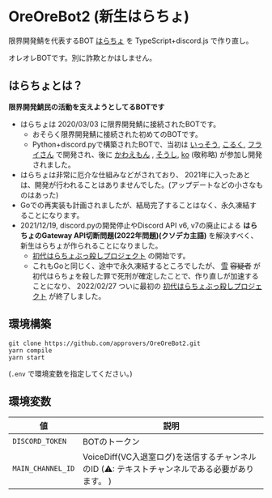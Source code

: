 # OreOreBot2 (新生はらちょ)

限界開発鯖を代表するBOT [はらちょ](https://github.com/approvers/OreOreBot) を TypeScript+discord.js で作り直し。

オレオレBOTです。別に詐欺とかはしません。

## はらちょとは？

**限界開発鯖民の活動を支えようとしてるBOTです**

- はらちょは 2020/03/03 に限界開発鯖に接続されたBOTです。
    - おそらく限界開発鯖に接続された初めてのBOTです。
    - Python+discord.pyで構築されたBOTで、当初は [いっそう](https://github.com/isso0424), [こるく](https://github.com/Colk-tech), [フライさん](https://github.com/loxygenK) で開発され、後に [かわえもん](https://github.com/kawaemon) , [そうし](https://github.com/soshiharami), [ko](https://github.com/ko50) (敬称略) が参加し開発されました。
- はらちょは非常に厄介な仕組みなどがされており、 2021年に入ったあとは、開発が行われることはありませんでした。(アップデートなどの小さなものはあった)
- Goでの再実装も計画されましたが、結局完了することはなく、永久凍結することになります。
- 2021/12/19, discord.pyの開発停止やDiscord API v6, v7の廃止による **はらちょのGateway API切断問題(2022年問題)(クソデカ主語)** を解決すべく、新生はらちょが作られることになりました。
    - [初代はらちょぶっ殺しプロジェクト](https://github.com/approvers/OreOreBot2/milestone/1) の開始です。
    - これもGoと同じく、途中で永久凍結するところでしたが、 [雪](https://github.com/YukiYuigishi) ~~容疑者~~ が初代はらちょを殺した罪で死刑が確定したことで、作り直しが加速することになり、 2022/02/27 ついに最初の [初代はらちょぶっ殺しプロジェクト](https://github.com/approvers/OreOreBot2/milestone/1) が終了しました。

## 環境構築

```shell
git clone https://github.com/approvers/OreOreBot2.git
yarn compile
yarn start
```
(`.env` で環境変数を指定してください。)

## 環境変数

| 値                 | 説明                                                         |
|-------------------|------------------------------------------------------------|
| `DISCORD_TOKEN`   | BOTのトークン                                                   |
| `MAIN_CHANNEL_ID` | VoiceDiff(VC入退室ログ)を送信するチャンネルのID (⚠: テキストチャンネルである必要があります。 ) |
